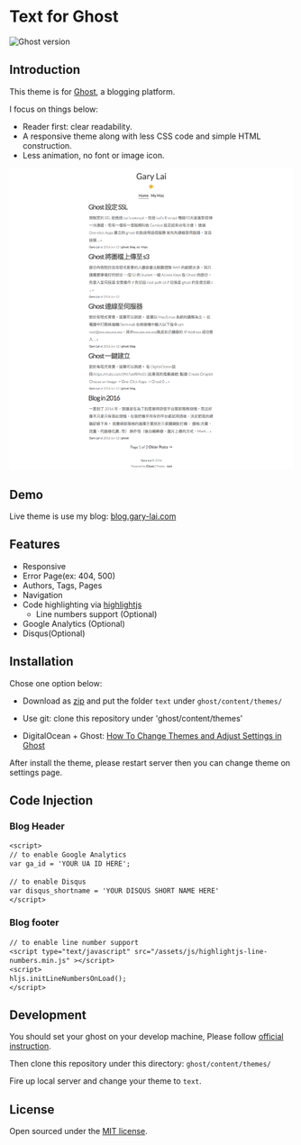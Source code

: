 # Text for Ghost

![Ghost version](https://img.shields.io/badge/ghost-v0.8.0-blue.svg?style=flat-square)

## Introduction

This theme is for [Ghost](https://ghost.org), a blogging platform.

I focus on things below:
- Reader first: clear readability.
- A responsive theme along with less CSS code and simple HTML construction.
- Less animation, no font or image icon.  

![preview image](blog.gary-lai.com-1366x768.png)

## Demo

Live theme is use my blog: [blog.gary-lai.com](https://blog.gary-lai.com)

## Features

- Responsive
- Error Page(ex: 404, 500)
- Authors, Tags, Pages
- Navigation
- Code highlighting via [highlightjs](https://highlightjs.org/)  
  - Line numbers support (Optional)
- Google Analytics (Optional)
- Disqus(Optional)

## Installation

Chose one option below:

- Download as [zip](https://github.com/imgarylai/text/archive/master.zip) and put the folder `text` under `ghost/content/themes/`

- Use git: clone this repository under 'ghost/content/themes'

- DigitalOcean + Ghost: [How To Change Themes and Adjust Settings in Ghost](https://www.digitalocean.com/community/tutorials/how-to-change-themes-and-adjust-settings-in-ghost)

After install the theme, please restart server then you can change theme on settings page.

## Code Injection

### Blog Header

```
<script>
// to enable Google Analytics
var ga_id = 'YOUR UA ID HERE';

// to enable Disqus
var disqus_shortname = 'YOUR DISQUS SHORT NAME HERE'
</script>
```

### Blog footer

```
// to enable line number support
<script type="text/javascript" src="/assets/js/highlightjs-line-numbers.min.js" ></script>
<script>
hljs.initLineNumbersOnLoad();
</script>
```

## Development

You should set your ghost on your develop machine, Please follow [official instruction](https://github.com/TryGhost/Ghost#developer-install-from-git).

Then clone this repository under this directory: `ghost/content/themes/`

Fire up local server and change your theme to `text`.

## License

Open sourced under the [MIT license](LICENSE.md).
